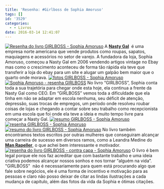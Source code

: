 ```yaml
---
title: 'Resenha: #Girlboss de Sophia Amoruso'
tags: []
id: '3529'
categories:
  - - Livros
date: 2016-03-14 12:41:07
---
```


[![Resenha do livro GIRLBOSS - Sophia Amoruso](http://natalia.blog.br/wp-content/uploads/2016/03/Capa-do-livro-GIRLBOSS-1024x768.jpg)](http://natalia.blog.br/wp-content/uploads/2016/03/Capa-do-livro-GIRLBOSS.jpg) A **[Nasty Gal](http://www.nastygal.com/)**  é uma empresa norte americana que vende produtos como roupas, sapatos, maquiagens e acessórios no setor de varejo. A fundadora da loja, Sophia Amoruso, começou a Nasty Gal em 2006 vendendo artigos vintage no Ebay mas como o crescimento aconteceu de forma tão rápida ela teve que transferir a loja do ebay para um site e alugar um galpão bem maior que o quarto onde morava. [![fotos GIRLBOSS - Sophia Amoruso ](http://natalia.blog.br/wp-content/uploads/2016/03/página-do-livro-GIRLBOSS-1024x768.jpg)](http://natalia.blog.br/wp-content/uploads/2016/03/página-do-livro-GIRLBOSS.jpg) [![Sophia Amoruso - resenha GIRLBOSS](http://natalia.blog.br/wp-content/uploads/2016/03/páginas-do-livro-GIRLBOSS-1024x768.jpg)](http://natalia.blog.br/wp-content/uploads/2016/03/páginas-do-livro-GIRLBOSS.jpg) No livro “GIRLBOSS”, Sophia conta toda a sua trajetória para chegar onde esta hoje, ela continua a frente da Nasty Gal como CEO. Em “GIRLBOSS” vemos toda a dificuldade que ela tinha em não se adaptar em escola nenhuma, seu déficit de atenção, depressão, suas trocas de empregos, um período onde resolveu roubar coisas de lojas e chegando a contar sobre seu trabalho como recepcionista em uma escola que foi onde ela teve a ideia e muito tempo livre para começar a Nasty Gal. [![resumo GIRLBOSS - Sophia Amoruso ](http://natalia.blog.br/wp-content/uploads/2016/03/capítulo-5-GIRLBOSS-1024x768.jpg)](http://natalia.blog.br/wp-content/uploads/2016/03/capítulo-5-GIRLBOSS.jpg) [![resenha GIRLBOSS - Sophia Amoruso ](http://natalia.blog.br/wp-content/uploads/2016/03/páginas-do-livro-GIRLBOSS-Sophia-Amoruso-1024x768.jpg)](http://natalia.blog.br/wp-content/uploads/2016/03/páginas-do-livro-GIRLBOSS-Sophia-Amoruso.jpg) [![resumo do livro GIRLBOSS - Sophia Amoruso ](http://natalia.blog.br/wp-content/uploads/2016/03/capítulo-8-GIRLBOSS-Sophia-Amoruso-1024x768.jpg)](http://natalia.blog.br/wp-content/uploads/2016/03/capítulo-8-GIRLBOSS-Sophia-Amoruso.jpg) No livro também encontramos textos escritos por outras mulheres que conseguiram alcançar uma carreira de sucesso em diversos ramos, como a Leandra Medine do **[Man Rapeller](http://www.manrepeller.com/)**, o que achei bem interessante e motivador. [![resenha do livro GIRLBOSS - contra capa - Sophia Amoruso ](http://natalia.blog.br/wp-content/uploads/2016/03/contra-capa-do-livro-GIRLBOSS-1024x768.jpg)](http://natalia.blog.br/wp-content/uploads/2016/03/contra-capa-do-livro-GIRLBOSS.jpg) O livro é bem legal porque ele nos faz acreditar que com bastante trabalho e uma ideia criativa podemos alcançar nossos sonhos e nos tornar “alguém na vida”. "GIRLBOSS"  não é necessariamente para quem está procurando algo que fale sobre negócios, ele é uma forma de incentivo e motivação para as pessoas e claro não posso deixar de citar as lindas ilustrações a cada mudança de capitulo, além das fotos da vida da Sophia e ótimas citações.